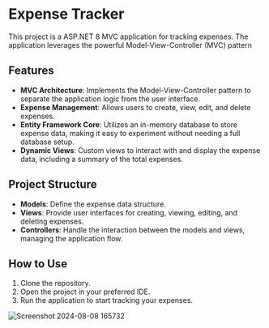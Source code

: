 # Expense Tracker

This project is a ASP.NET 8 MVC application for tracking expenses. The application leverages the powerful Model-View-Controller (MVC) pattern

## Features
- **MVC Architecture**: Implements the Model-View-Controller pattern to separate the application logic from the user interface.
- **Expense Management**: Allows users to create, view, edit, and delete expenses.
- **Entity Framework Core**: Utilizes an in-memory database to store expense data, making it easy to experiment without needing a full database setup.
- **Dynamic Views**: Custom views to interact with and display the expense data, including a summary of the total expenses.

## Project Structure
- **Models**: Define the expense data structure.
- **Views**: Provide user interfaces for creating, viewing, editing, and deleting expenses.
- **Controllers**: Handle the interaction between the models and views, managing the application flow.

## How to Use
1. Clone the repository.
2. Open the project in your preferred IDE.
3. Run the application to start tracking your expenses.


![Screenshot 2024-08-08 165732](https://github.com/user-attachments/assets/d7ee7115-8f3d-42bf-a6d5-3bf7c1b445f6)
